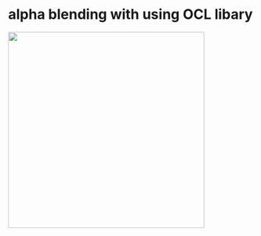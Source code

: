 # alpha blending with using OCL libary

<img src= "https://s6.gifyu.com/images/ezgif.com-gif-maker-3ef42d9ba8401736c.gif?raw=true" alt="" width = 400px/>
